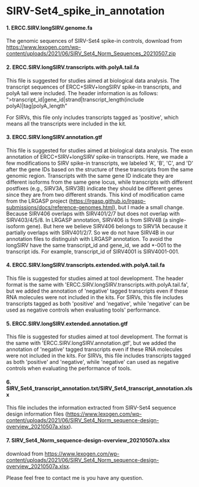 # SIRV-Set4_spike_in_annotation

#### 1. ERCC.SIRV.longSIRV.genome.fa

The genomic sequences of SIRV-Set4 spike-in controls, download from https://www.lexogen.com/wp-content/uploads/2021/06/SIRV_Set4_Norm_Sequences_20210507.zip

#### 2. ERCC.SIRV.longSIRV.transcripts.with.polyA.tail.fa

This file is suggested for studies aimed at biological data analysis.
The transcript sequences of ERCC+SIRV+longSIRV spike-in transcripts, and polyA tail were included. The header information is as follows:
">transcript_id|gene_id|strand|transcript_length(include polyA)|tag|polyA_length"

For SIRVs, this file only includes transcripts tagged as 'positive', which means all the transcripts were included in the kit.

#### 3. ERCC.SIRV.longSIRV.annotation.gtf

This file is suggested for studies aimed at biological data analysis.
The exon annotation of ERCC+SIRV+longSIRV spike-in transcripts.
Here, we made a few modifications to SIRV spike-in transcripts, we labeled 'A', 'B', 'C', and 'D' after the gene IDs based on the structure of these transcripts from the same genomic region. Transcripts with the same gene ID indicate they are different isoforms from the same gene locus, while transcripts with different postfixes (e.g., SIRV3A, SIRV3B) indicate they should be different genes since they are from two different strands.
This kind of modification came from the LRGASP project (https://lrgasp.github.io/lrgasp-submissions/docs/reference-genomes.html), but I made a small change. Because SIRV406 overlaps with SIRV401/2/7 but does not overlap with SIRV403/4/5/8. In LRGASP annotation, SIRV406 is from SIRV4B (a single-isoform gene). But here we believe SIRV406 belongs to SIRV1A because it partially overlaps with SIRV401/2/7. So we do not have SIRV4B in our annotation files to distinguish with LRGASP annotation.
To avoid the longSIRV have the same transcript_id and gene_id, we add *-001 to the transcript ids. For example, transcript_id of SIRV4001 is SIRV4001-001.

#### 4. ERCC.SIRV.longSIRV.transcripts.extended.with.polyA.tail.fa

This file is suggested for studies aimed at tool development.
The header format is the same with 'ERCC.SIRV.longSIRV.transcripts.with.polyA.tail.fa', but we added the annotation of 'negative' tagged transcripts even if these RNA molecules were not included in the kits.
For SIRVs, this file includes transcripts tagged as both 'positive' and 'negative', while 'negative' can be used as negative controls when evaluating tools' performance.

#### 5. ERCC.SIRV.longSIRV.extended.annotation.gtf

This file is suggested for studies aimed at tool development.
The format is the same with 'ERCC.SIRV.longSIRV.annotation.gtf', but we added the annotation of 'negative' tagged transcripts even if these RNA molecules were not included in the kits.
For SIRVs, this file includes transcripts tagged as both 'positive' and 'negative', while 'negative' can used as negative controls when evaluating the performance of tools.

#### 6. SIRV_Set4_transcript_annotation.txt/SIRV_Set4_transcript_annotation.xlsx

This file includes the information extracted from SIRV-Set4 sequence design information files (https://www.lexogen.com/wp-content/uploads/2021/06/SIRV_Set4_Norm_sequence-design-overview_20210507a.xlsx).

#### 7. SIRV_Set4_Norm_sequence-design-overview_20210507a.xlsx

download from https://www.lexogen.com/wp-content/uploads/2021/06/SIRV_Set4_Norm_sequence-design-overview_20210507a.xlsx.

Please feel free to contact me is you have any question.
